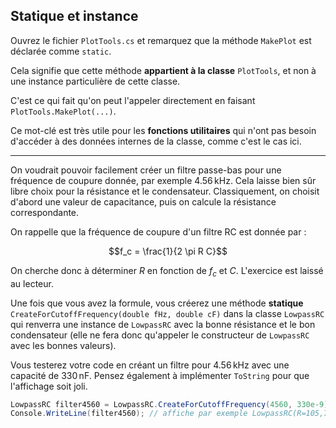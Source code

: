 ## Statique et instance

Ouvrez le fichier `PlotTools.cs` et remarquez que la méthode `MakePlot` est déclarée comme `static`.

Cela signifie que cette méthode **appartient à la classe** `PlotTools`, et non à une instance particulière de cette classe.

C'est ce qui fait qu'on peut l'appeler directement en faisant `PlotTools.MakePlot(...)`. 

Ce mot-clé est très utile pour les **fonctions utilitaires** qui n'ont pas besoin d'accéder à des données internes de la classe, comme c'est le cas ici.

---

On voudrait pouvoir facilement créer un filtre passe-bas pour une fréquence de coupure donnée, par exemple $4.56\,\mathrm{kHz}$. Cela laisse bien sûr libre choix pour la résistance et le condensateur. Classiquement, on choisit d'abord une valeur de capacitance, puis on calcule la résistance correspondante.

On rappelle que la fréquence de coupure d'un filtre RC est donnée par :

$$f_c = \frac{1}{2 \pi R C}$$

On cherche donc à déterminer $R$ en fonction de $f_c$ et $C$. L'exercice est laissé au lecteur.

Une fois que vous avez la formule, vous créerez une méthode **statique** `CreateForCutoffFrequency(double fHz, double cF)` dans la classe `LowpassRC` qui renverra une instance de `LowpassRC` avec la bonne résistance et le bon condensateur (elle ne fera donc qu'appeler le constructeur de `LowpassRC` avec les bonnes valeurs).

Vous testerez votre code en créant un filtre pour $4.56\,\mathrm{kHz}$ avec une capacité de $330\,\mathrm{nF}$. Pensez également à implémenter `ToString` pour que l'affichage soit joli.

```csharp
LowpassRC filter4560 = LowpassRC.CreateForCutoffFrequency(4560, 330e-9);
Console.WriteLine(filter4560); // affiche par exemple LowpassRC(R=105,7648478813765 Ω, C=3,3E-07 F, f0=4560 Hz)
```